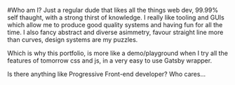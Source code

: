 #Who am I?
Just a regular dude that likes all the things web dev, 99.99% self thaught, with a strong thirst of knowledge.
I really like tooling and GUIs which allow me to produce good quality systems and having fun for all the time.
I also fancy abstract and diverse asimmetry, favour straight line more than curves, design systems are my puzzles.

Which is why this portfolio, is more like a demo/playground when I try all the features of tomorrow css and js, in a very easy to use Gatsby wrapper.

Is there anything like Progressive Front-end developer? Who cares...
